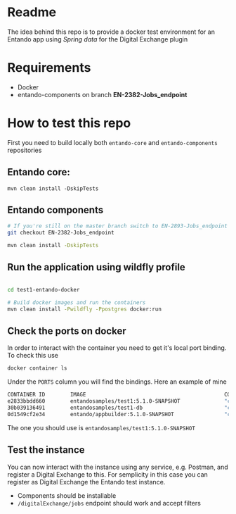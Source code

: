 # Readme

The idea behind this repo is to provide a docker test environment for an Entando app using *Spring data* for the Digital Exchange plugin

# Requirements

- Docker
- entando-components on branch **EN-2382-Jobs_endpoint**

# How to test this repo

First you need to build locally both `entando-core` and `entando-components` repositories

## Entando core:

```
mvn clean install -DskipTests
```

## Entando components
```bash
# If you're still on the master branch switch to EN-2893-Jobs_endpoint
git checkout EN-2382-Jobs_endpoint

mvn clean install -DskipTests
```

## Run the application using wildfly profile

```bash

cd test1-entando-docker

# Build docker images and run the containers
mvn clean install -Pwildfly -Ppostgres docker:run

```

## Check the ports on docker
In order to interact with the container you need to get it's local 
port binding. To check this use

```bash
docker container ls
```

Under the `PORTS` column you will find the bindings. Here an example of mine

```bash
CONTAINER ID        IMAGE                                            COMMAND                  CREATED             STATUS              PORTS                                              NAMES
e2833bbdd660        entandosamples/test1:5.1.0-SNAPSHOT              "container-entrypoin…"   3 hours ago         Up 3 hours          172.17.0.1:32792->8080/tcp                         test1-engine
30b039136491        entandosamples/test1-db                          "container-entrypoin…"   3 hours ago         Up 3 hours          172.17.0.1:5432->5432/tcp                          test1-dbms
0d1549cf2e34        entando/appbuilder:5.1.0-SNAPSHOT                "container-entrypoin…"   3 hours ago         Up 3 hours          8080/tcp, 172.17.0.1:32793->5000/tcp               stoic_einstein
```

The one you should use is `entandosamples/test1:5.1.0-SNAPSHOT`

## Test the instance
You can now interact with the instance using any service, e.g. Postman, and register a Digital Exchange to this. For semplicity in this case
you can register as Digital Exchange the Entando test instance.


- Components should be installable
- `/digitalExchange/jobs` endpoint should work and accept filters
